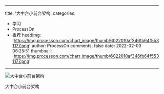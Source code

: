 
---
title: '大中台小前台架构'
categories: 
 - 学习
 - ProcessOn
 - 推荐
headimg: 'https://img.processon.com/chart_image/thumb/6022010af346fb64f5531177.png'
author: ProcessOn
comments: false
date: 2022-02-03 06:25:51
thumbnail: 'https://img.processon.com/chart_image/thumb/6022010af346fb64f5531177.png'
---

<div>   
<img class="thumb" alt="大中台小前台架构" src="https://img.processon.com/chart_image/thumb/6022010af346fb64f5531177.png" referrerpolicy="no-referrer">
<p>大中台小前台架构</p>  
</div>
            